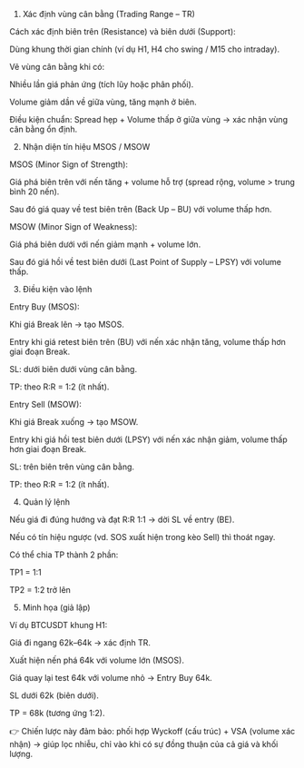 1. Xác định vùng cân bằng (Trading Range – TR)

Cách xác định biên trên (Resistance) và biên dưới (Support):

Dùng khung thời gian chính (ví dụ H1, H4 cho swing / M15 cho intraday).

Vẽ vùng cân bằng khi có:

Nhiều lần giá phản ứng (tích lũy hoặc phân phối).

Volume giảm dần về giữa vùng, tăng mạnh ở biên.

Điều kiện chuẩn: Spread hẹp + Volume thấp ở giữa vùng → xác nhận vùng cân bằng ổn định.

2. Nhận diện tín hiệu MSOS / MSOW

MSOS (Minor Sign of Strength):

Giá phá biên trên với nến tăng + volume hỗ trợ (spread rộng, volume > trung bình 20 nến).

Sau đó giá quay về test biên trên (Back Up – BU) với volume thấp hơn.

MSOW (Minor Sign of Weakness):

Giá phá biên dưới với nến giảm mạnh + volume lớn.

Sau đó giá hồi về test biên dưới (Last Point of Supply – LPSY) với volume thấp.

3. Điều kiện vào lệnh

Entry Buy (MSOS):

Khi giá Break lên → tạo MSOS.

Entry khi giá retest biên trên (BU) với nến xác nhận tăng, volume thấp hơn giai đoạn Break.

SL: dưới biên dưới vùng cân bằng.

TP: theo R:R = 1:2 (ít nhất).

Entry Sell (MSOW):

Khi giá Break xuống → tạo MSOW.

Entry khi giá hồi test biên dưới (LPSY) với nến xác nhận giảm, volume thấp hơn giai đoạn Break.

SL: trên biên trên vùng cân bằng.

TP: theo R:R = 1:2 (ít nhất).

4. Quản lý lệnh

Nếu giá đi đúng hướng và đạt R:R 1:1 → dời SL về entry (BE).

Nếu có tín hiệu ngược (vd. SOS xuất hiện trong kèo Sell) thì thoát ngay.

Có thể chia TP thành 2 phần:

TP1 = 1:1

TP2 = 1:2 trở lên

5. Minh họa (giả lập)

Ví dụ BTCUSDT khung H1:

Giá đi ngang 62k–64k → xác định TR.

Xuất hiện nến phá 64k với volume lớn (MSOS).

Giá quay lại test 64k với volume nhỏ → Entry Buy 64k.

SL dưới 62k (biên dưới).

TP = 68k (tương ứng 1:2).

👉 Chiến lược này đảm bảo: phối hợp Wyckoff (cấu trúc) + VSA (volume xác nhận) → giúp lọc nhiễu, chỉ vào khi có sự đồng thuận của cả giá và khối lượng.